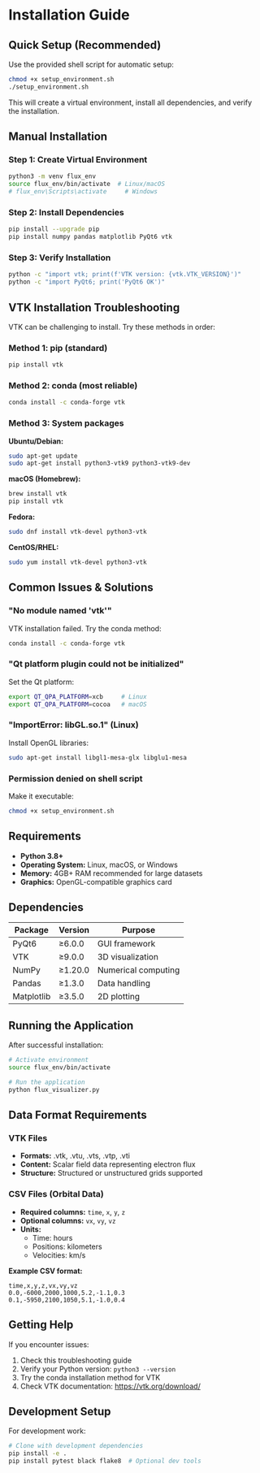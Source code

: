 # Installation Guide

## Quick Setup (Recommended)

Use the provided shell script for automatic setup:

```bash
chmod +x setup_environment.sh
./setup_environment.sh
```

This will create a virtual environment, install all dependencies, and verify the installation.

## Manual Installation

### Step 1: Create Virtual Environment
```bash
python3 -m venv flux_env
source flux_env/bin/activate  # Linux/macOS
# flux_env\Scripts\activate     # Windows
```

### Step 2: Install Dependencies
```bash
pip install --upgrade pip
pip install numpy pandas matplotlib PyQt6 vtk
```

### Step 3: Verify Installation
```bash
python -c "import vtk; print(f'VTK version: {vtk.VTK_VERSION}')"
python -c "import PyQt6; print('PyQt6 OK')"
```

## VTK Installation Troubleshooting

VTK can be challenging to install. Try these methods in order:

### Method 1: pip (standard)
```bash
pip install vtk
```

### Method 2: conda (most reliable)
```bash
conda install -c conda-forge vtk
```

### Method 3: System packages

**Ubuntu/Debian:**
```bash
sudo apt-get update
sudo apt-get install python3-vtk9 python3-vtk9-dev
```

**macOS (Homebrew):**
```bash
brew install vtk
pip install vtk
```

**Fedora:**
```bash
sudo dnf install vtk-devel python3-vtk
```

**CentOS/RHEL:**
```bash
sudo yum install vtk-devel python3-vtk
```

## Common Issues & Solutions

### "No module named 'vtk'"
VTK installation failed. Try the conda method:
```bash
conda install -c conda-forge vtk
```

### "Qt platform plugin could not be initialized"
Set the Qt platform:
```bash
export QT_QPA_PLATFORM=xcb     # Linux
export QT_QPA_PLATFORM=cocoa   # macOS
```

### "ImportError: libGL.so.1" (Linux)
Install OpenGL libraries:
```bash
sudo apt-get install libgl1-mesa-glx libglu1-mesa
```

### Permission denied on shell script
Make it executable:
```bash
chmod +x setup_environment.sh
```

## Requirements

- **Python 3.8+**
- **Operating System:** Linux, macOS, or Windows
- **Memory:** 4GB+ RAM recommended for large datasets
- **Graphics:** OpenGL-compatible graphics card

## Dependencies

| Package | Version | Purpose |
|---------|---------|---------|
| PyQt6 | ≥6.0.0 | GUI framework |
| VTK | ≥9.0.0 | 3D visualization |
| NumPy | ≥1.20.0 | Numerical computing |
| Pandas | ≥1.3.0 | Data handling |
| Matplotlib | ≥3.5.0 | 2D plotting |

## Running the Application

After successful installation:

```bash
# Activate environment
source flux_env/bin/activate

# Run the application
python flux_visualizer.py
```

## Data Format Requirements

### VTK Files
- **Formats:** .vtk, .vtu, .vts, .vtp, .vti
- **Content:** Scalar field data representing electron flux
- **Structure:** Structured or unstructured grids supported

### CSV Files (Orbital Data)
- **Required columns:** `time`, `x`, `y`, `z`
- **Optional columns:** `vx`, `vy`, `vz`
- **Units:** 
  - Time: hours
  - Positions: kilometers
  - Velocities: km/s

**Example CSV format:**
```csv
time,x,y,z,vx,vy,vz
0.0,-6000,2000,1000,5.2,-1.1,0.3
0.1,-5950,2100,1050,5.1,-1.0,0.4
```

## Getting Help

If you encounter issues:

1. Check this troubleshooting guide
2. Verify your Python version: `python3 --version`
3. Try the conda installation method for VTK
4. Check VTK documentation: https://vtk.org/download/

## Development Setup

For development work:

```bash
# Clone with development dependencies
pip install -e .
pip install pytest black flake8  # Optional dev tools
```